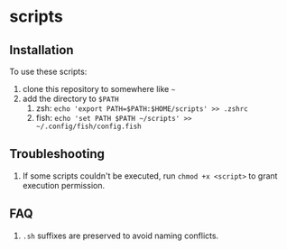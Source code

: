 # scripts

## Installation

To use these scripts:

1. clone this repository to somewhere like `~`
2. add the directory to `$PATH`
   1. zsh: `echo 'export PATH=$PATH:$HOME/scripts' >> .zshrc`
   2. fish: `echo 'set PATH $PATH ~/scripts' >> ~/.config/fish/config.fish`

## Troubleshooting

1. If some scripts couldn't be executed, run `chmod +x <script>` to grant execution permission.

## FAQ

1. `.sh` suffixes are preserved to avoid naming conflicts.
